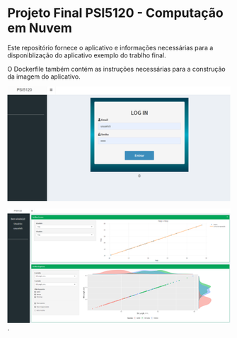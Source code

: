 
# Projeto Final PSI5120 - Computação em Nuvem

Este repositório fornece o aplicativo e informações necessárias para a disponiblização do aplicativo exemplo do trablho final.

O Dockerfile também contém as instruções necessárias para a construção da imagem do aplicativo.

![LOGIN](https://github.com/wesleyloubar/TrabalhoFinalComputacaoEmNuvem/blob/main/imagens/login.PNG?raw=true)

![INTERFACE](https://github.com/wesleyloubar/TrabalhoFinalComputacaoEmNuvem/blob/main/imagens/interface.PNG?raw=true).
